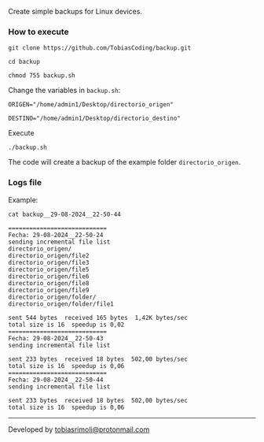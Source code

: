 Create simple backups for Linux devices.

### How to execute

```
git clone https://github.com/TobiasCoding/backup.git
```

```
cd backup
```

```
chmod 755 backup.sh
```

Change the variables in `backup.sh`:
```
ORIGEN="/home/admin1/Desktop/directorio_origen"

DESTINO="/home/admin1/Desktop/directorio_destino"
```

Execute
```
./backup.sh
```

The code will create a backup of the example folder `directorio_origen`.


### Logs file

Example:

```
cat backup__29-08-2024__22-50-44
```

```
============================
Fecha: 29-08-2024__22-50-24
sending incremental file list
directorio_origen/
directorio_origen/file2
directorio_origen/file3
directorio_origen/file5
directorio_origen/file6
directorio_origen/file8
directorio_origen/file9
directorio_origen/folder/
directorio_origen/folder/file1

sent 544 bytes  received 165 bytes  1,42K bytes/sec
total size is 16  speedup is 0,02
============================
Fecha: 29-08-2024__22-50-43
sending incremental file list

sent 233 bytes  received 18 bytes  502,00 bytes/sec
total size is 16  speedup is 0,06
============================
Fecha: 29-08-2024__22-50-44
sending incremental file list

sent 233 bytes  received 18 bytes  502,00 bytes/sec
total size is 16  speedup is 0,06
```


______
Developed by tobiasrimoli@protonmail.com

